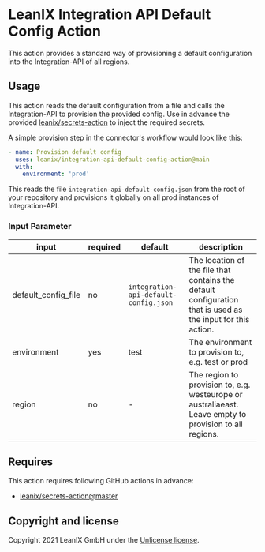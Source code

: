 # LeanIX Integration API Default Config Action

This action provides a standard way of provisioning a default configuration into the Integration-API of all regions.

## Usage

This action reads the default configuration from a file and calls the Integration-API to provision the provided config.
Use in advance the provided [leanix/secrets-action](https://github.com/leanix/secrets-action) to inject the required secrets.

A simple provision step in the connector's workflow would look like this:
```yaml
- name: Provision default config
  uses: leanix/integration-api-default-config-action@main
  with:
    environment: 'prod'  
```
This reads the file `integration-api-default-config.json` from the root of your repository and provisions it globally on all prod instances of Integration-API.
### Input Parameter
| input | required | default | description |
|-------|----------|---------|-------------|
|default_config_file|no|`integration-api-default-config.json`|The location of the file that contains the default configuration that is used as the input for this action.|
|environment|yes|test|The environment to provision to, e.g. test or prod|
|region|no|-|The region to provision to, e.g. westeurope or australiaeast. Leave empty to provision to all regions.|

## Requires
This action requires following GitHub actions in advance:
- [leanix/secrets-action@master](https://github.com/leanix/secrets-action)

## Copyright and license
Copyright 2021 LeanIX GmbH under the [Unlicense license](LICENSE).
